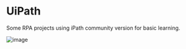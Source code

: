 # UiPath

Some RPA projects using iPath community version for basic learning.

![image](https://user-images.githubusercontent.com/32192638/148340517-b7990146-ffde-4ade-8f9b-2ceb6e753ee9.png)
